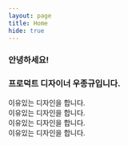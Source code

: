 ```yaml
---
layout: page
title: Home
hide: true
---
```



### 안녕하세요!
### 프로덕트 디자이너 우종규입니다.
이유있는 디자인을 합니다.  
이유있는 디자인을 합니다.  
이유있는 디자인을 합니다.  
이유있는 디자인을 합니다.  